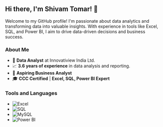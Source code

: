 ## Hi there, I'm Shivam Tomar! 👋

Welcome to my GitHub profile! I'm passionate about data analytics and transforming data into valuable insights. With experience in tools like Excel, SQL, and Power BI, I aim to drive data-driven decisions and business success.


### About Me
- 💼 **Data Analyst** at Innovatiview India Ltd.
- 📈 **3.6 years of experience** in data analysis and reporting.
- 🎯 **Aspiring Business Analyst**
- 🎓 **CCC Certified** | **Excel, SQL, Power BI Expert**

### Tools and Languages
- ![Excel](https://img.shields.io/badge/-Excel-217346?logo=microsoft-excel&logoColor=white)
- ![SQL](https://img.shields.io/badge/-SQL-003B57?logo=database&logoColor=white)
- ![MySQL](https://img.shields.io/badge/-MySQL-4479A1?logo=mysql&logoColor=white)
- ![Power BI](https://img.shields.io/badge/-PowerBI-F2C811?logo=power-bi&logoColor=black)
